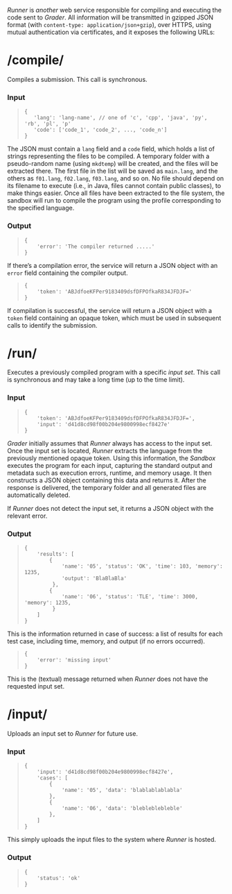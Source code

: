 *Runner* is *another* web service responsible for compiling and executing the code sent to *Grader*. All information will be transmitted in gzipped JSON format (with `content-type: application/json+gzip`), over HTTPS, using mutual authentication via certificates, and it exposes the following URLs:

# /compile/

Compiles a submission. This call is synchronous.

### Input

> ```
> {
>    'lang': 'lang-name', // one of 'c', 'cpp', 'java', 'py', 'rb', 'pl', 'p'
>    'code': ['code_1', 'code_2', ..., 'code_n']
> }
> ```

The JSON must contain a `lang` field and a `code` field, which holds a list of strings representing the files to be compiled. A temporary folder with a pseudo-random name (using `mkdtemp`) will be created, and the files will be extracted there.
The first file in the list will be saved as `main.lang`, and the others as `f01.lang`, `f02.lang`, `f03.lang`, and so on. No file should depend on its filename to execute (i.e., in Java, files cannot contain public classes), to make things easier. Once all files have been extracted to the file system, the sandbox will run to compile the program using the profile corresponding to the specified language.

### Output

> ```
> {
>     'error': 'The compiler returned .....'
> }
> ```

If there’s a compilation error, the service will return a JSON object with an `error` field containing the compiler output.

> ```
> {
>     'token': 'ABJdfoeKFPer9183409dsfDFPOfkaR834JFDJF='
> }
> ```

If compilation is successful, the service will return a JSON object with a `token` field containing an opaque token, which must be used in subsequent calls to identify the submission.

# /run/

Executes a previously compiled program with a specific _input set_. This call is synchronous and may take a long time (up to the time limit).

### Input

> ```
> {
>     'token': 'ABJdfoeKFPer9183409dsfDFPOfkaR834JFDJF=',
>     'input': 'd41d8cd98f00b204e9800998ecf8427e'
> }
> ```

*Grader* initially assumes that *Runner* always has access to the input set. Once the input set is located, *Runner* extracts the language from the previously mentioned opaque token. Using this information, the *Sandbox* executes the program for each input, capturing the standard output and metadata such as execution errors, runtime, and memory usage. It then constructs a JSON object containing this data and returns it. After the response is delivered, the temporary folder and all generated files are automatically deleted.

If *Runner* does not detect the input set, it returns a JSON object with the relevant error.

### Output

> ```
> {
>     'results': [
>         {
>             'name': '05', 'status': 'OK', 'time': 103, 'memory': 1235,
>             'output': 'BlaBlaBla'
>          },
>         {
>             'name': '06', 'status': 'TLE', 'time': 3000, 'memory': 1235,
>          }
>     ]
> }
> ```

This is the information returned in case of success: a list of results for each test case, including time, memory, and output (if no errors occurred).

> ```
> {
>     'error': 'missing input'
> }
> ```

This is the (textual) message returned when *Runner* does not have the requested input set.

# /input/

Uploads an input set to *Runner* for future use.

### Input

> ```
> {
>     'input': 'd41d8cd98f00b204e9800998ecf8427e',
>     'cases': [
>         {
>             'name': '05', 'data': 'blablablablabla'
>         },
>         {
>             'name': '06', 'data': 'blebleblebleble'
>         },
>     ]
> }
> ```

This simply uploads the input files to the system where *Runner* is hosted.

### Output

> ```
> {
>     'status': 'ok'
> }
> ```
